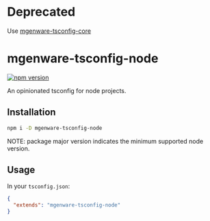 # Deprecated

Use [mgenware-tsconfig-core](https://github.com/mgenware/mgenware-tsconfig-core)

# mgenware-tsconfig-node

[![npm version](https://img.shields.io/npm/v/mgenware-tsconfig-node.svg?style=flat-square)](https://npmjs.com/package/mgenware-tsconfig-node)

An opinionated tsconfig for node projects.

## Installation

```sh
npm i -D mgenware-tsconfig-node
```

NOTE: package major version indicates the minimum supported node version.

## Usage

In your `tsconfig.json`:

```json
{
  "extends": "mgenware-tsconfig-node"
}
```
